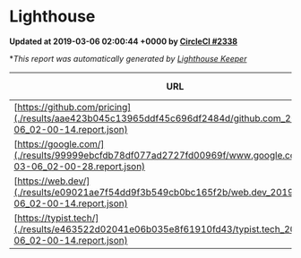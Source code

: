 
# Lighthouse

**Updated at 2019-03-06 02:00:44 +0000 by [CircleCI #2338](https://circleci.com/gh/ItinerisLtd/lighthouse-keeper-example/2338)**

**This report was automatically generated by [Lighthouse Keeper](https://github.com/itinerisltd/lighthouse-keeper)*

| URL | Performance | Accessibility | Best Practices | SEO | PWA | Updated At |
| --- | --- | --- | --- | --- | --- | --- |
| [https://github.com/pricing](./results/aae423b045c13965ddf45c696df2484d/github.com_2019-03-06_02-00-14.report.json) | 0.8 | 0.89 | 0.93 | 0.9 | 0.58 | 2019-03-06T02:00:14.838Z |
| [https://google.com/](./results/99999ebcfdb78df077ad2727fd00969f/www.google.com_2019-03-06_02-00-28.report.json) | 0.96 | 0.71 | 0.93 | 0.8 | 0.58 | 2019-03-06T02:00:28.138Z |
| [https://web.dev/](./results/e09021ae7f54dd9f3b549cb0bc165f2b/web.dev_2019-03-06_02-00-14.report.json) | 0.97 | 0.93 | 1 | 0.91 | 1 | 2019-03-06T02:00:14.972Z |
| [https://typist.tech/](./results/e463522d02041e06b035e8f61910fd43/typist.tech_2019-03-06_02-00-14.report.json) | 1 |  |  |  |  | 2019-03-06T02:00:14.497Z |

